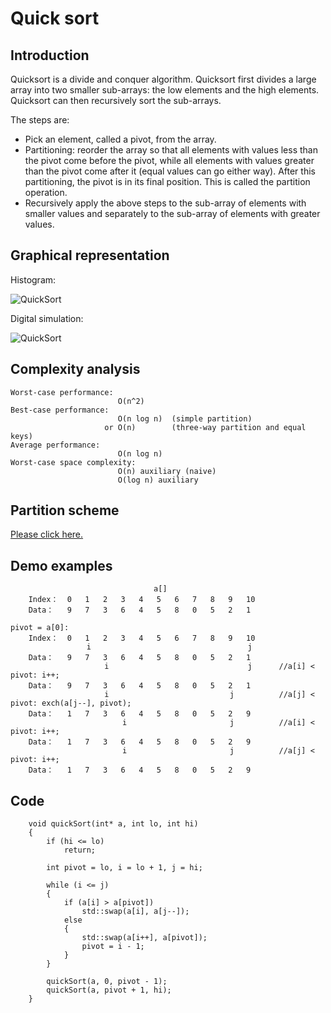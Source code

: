 # Quick sort
## Introduction

Quicksort is a divide and conquer algorithm. Quicksort first divides a large array into two smaller sub-arrays: the low elements and the high elements. Quicksort can then recursively sort the sub-arrays.

The steps are:
* Pick an element, called a pivot, from the array.
* Partitioning: reorder the array so that all elements with values less than the pivot come before the pivot, while all elements with values greater than the pivot come after it (equal values can go either way). After this partitioning, the pivot is in its final position. This is called the partition operation.
* Recursively apply the above steps to the sub-array of elements with smaller values and separately to the sub-array of elements with greater values.

## Graphical representation

Histogram:

![QuickSort](https://github.com/ToyoBai/Algorithm/blob/master/Sorting%20Algorithm/Sorting%20Algorithm%20Image/QuickSort1.gif?raw=true "QuickSort")

Digital simulation:

![QuickSort](https://github.com/ToyoBai/Algorithm/blob/master/Sorting%20Algorithm/Sorting%20Algorithm%20Image/QuickSort2.png?raw=true "QuickSort")

## Complexity analysis
    Worst-case performance:
                            O(n^2)
    Best-case performance:
                            O(n log n)  (simple partition)
                         or O(n)        (three-way partition and equal keys)
    Average performance:
                            O(n log n)
    Worst-case space complexity:
                            O(n) auxiliary (naive)
                            O(log n) auxiliary
## Partition scheme
[Please click here.](https://en.wikipedia.org/wiki/Quicksort "wikipedia")

## Demo examples
                                    a[]
        Index：  0   1   2   3   4   5   6   7   8   9   10
        Data：   9   7   3   6   4   5   8   0   5   2   1
    
    pivot = a[0]:
        Index：  0   1   2   3   4   5   6   7   8   9   10
                     i                                   j
        Data：   9   7   3   6   4   5   8   0   5   2   1       
                         i                               j      //a[i] < pivot: i++;
        Data：   9   7   3   6   4   5   8   0   5   2   1       
                         i                           j          //a[j] < pivot: exch(a[j--], pivot);
        Data：   1   7   3   6   4   5   8   0   5   2   9       
                             i                       j          //a[i] < pivot: i++;
        Data：   1   7   3   6   4   5   8   0   5   2   9   
                             i                       j          //a[j] < pivot: i++;
        Data：   1   7   3   6   4   5   8   0   5   2   9   
        
## Code  
        void quickSort(int* a, int lo, int hi)
        {
            if (hi <= lo)
                return;

            int pivot = lo, i = lo + 1, j = hi;

            while (i <= j)
            {
                if (a[i] > a[pivot])
                    std::swap(a[i], a[j--]);
                else
                {
                    std::swap(a[i++], a[pivot]);
                    pivot = i - 1;
                }
            }

            quickSort(a, 0, pivot - 1);
            quickSort(a, pivot + 1, hi);
        }

